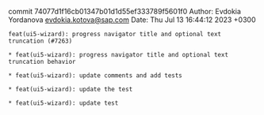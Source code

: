 commit 74077d1f16cb01347b01d1d55ef333789f5601f0
Author: Evdokia Yordanova <evdokia.kotova@sap.com>
Date:   Thu Jul 13 16:44:12 2023 +0300

    feat(ui5-wizard): progress navigator title and optional text truncation (#7263)
    
    * feat(ui5-wizard): progress navigator title and optional text truncation behavior
    
    * feat(ui5-wizard): update comments and add tests
    
    * feat(ui5-wizard): update the test
    
    * feat(ui5-wizard): update test
